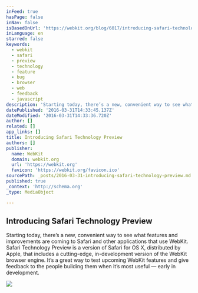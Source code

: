 ```yaml
---
inFeed: true
hasPage: false
inNav: false
isBasedOnUrl: 'https://webkit.org/blog/6017/introducing-safari-technology-preview/'
inLanguage: en
starred: false
keywords:
  - webkit
  - safari
  - preview
  - technology
  - feature
  - bug
  - browser
  - web
  - feedback
  - javascript
description: 'Starting today, there’s a new, convenient way to see what features and improvements are coming to Safari and other applications that use WebKit. Safari Technology Preview is a version of Safari for OS X, distributed by Apple, that includes a cutting-edge, in-development version of the WebKit browser engine. It’s a great way to test upcoming WebKit features and give feedback to the people building them when it’s most useful — early in development.'
datePublished: '2016-03-31T14:33:45.137Z'
dateModified: '2016-03-31T14:33:36.720Z'
author: []
related: []
app_links: []
title: Introducing Safari Technology Preview
authors: []
publisher:
  name: WebKit
  domain: webkit.org
  url: 'https://webkit.org'
  favicon: 'https://webkit.org/favicon.ico'
sourcePath: _posts/2016-03-31-introducing-safari-technology-preview.md
published: true
_context: 'http://schema.org'
_type: MediaObject

---
```

<article style=""><h1>Introducing Safari Technology Preview</h1><p>Starting today, there’s a new, convenient way to see what features and improvements are coming to Safari and other applications that use WebKit. Safari Technology Preview is a version of Safari for OS X, distributed by Apple, that includes a cutting-edge, in-development version of the WebKit browser engine. It’s a great way to test upcoming WebKit features and give feedback to the people building them when it’s most useful — early in development.</p><img src="https://webkit.org/wp-content/uploads/safari.png" /></article>